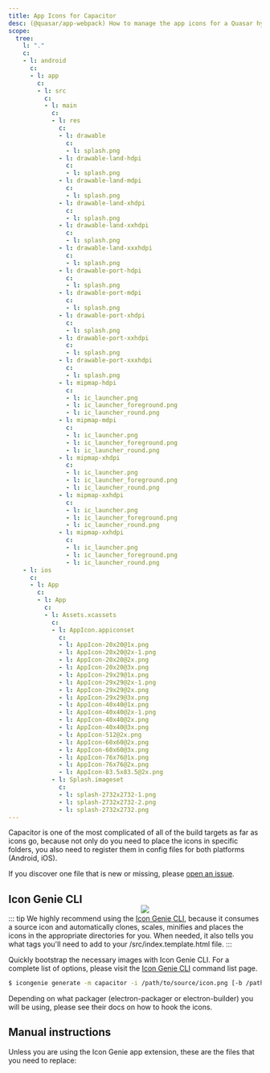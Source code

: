 ```yaml
---
title: App Icons for Capacitor
desc: (@quasar/app-webpack) How to manage the app icons for a Quasar hybrid mobile app with Capacitor.
scope:
  tree:
    l: "."
    c:
    - l: android
      c:
      - l: app
        c:
        - l: src
          c:
          - l: main
            c:
            - l: res
              c:
              - l: drawable
                c:
                - l: splash.png
              - l: drawable-land-hdpi
                c:
                - l: splash.png
              - l: drawable-land-mdpi
                c:
                - l: splash.png
              - l: drawable-land-xhdpi
                c:
                - l: splash.png
              - l: drawable-land-xxhdpi
                c:
                - l: splash.png
              - l: drawable-land-xxxhdpi
                c:
                - l: splash.png
              - l: drawable-port-hdpi
                c:
                - l: splash.png
              - l: drawable-port-mdpi
                c:
                - l: splash.png
              - l: drawable-port-xhdpi
                c:
                - l: splash.png
              - l: drawable-port-xxhdpi
                c:
                - l: splash.png
              - l: drawable-port-xxxhdpi
                c:
                - l: splash.png
              - l: mipmap-hdpi
                c:
                - l: ic_launcher.png
                - l: ic_launcher_foreground.png
                - l: ic_launcher_round.png
              - l: mipmap-mdpi
                c:
                - l: ic_launcher.png
                - l: ic_launcher_foreground.png
                - l: ic_launcher_round.png
              - l: mipmap-xhdpi
                c:
                - l: ic_launcher.png
                - l: ic_launcher_foreground.png
                - l: ic_launcher_round.png
              - l: mipmap-xxhdpi
                c:
                - l: ic_launcher.png
                - l: ic_launcher_foreground.png
                - l: ic_launcher_round.png
              - l: mipmap-xxhdpi
                c:
                - l: ic_launcher.png
                - l: ic_launcher_foreground.png
                - l: ic_launcher_round.png
    - l: ios
      c:
      - l: App
        c:
        - l: App
          c:
          - l: Assets.xcassets
            c:
            - l: AppIcon.appiconset
              c:
              - l: AppIcon-20x20@1x.png
              - l: AppIcon-20x20@2x-1.png
              - l: AppIcon-20x20@2x.png
              - l: AppIcon-20x20@3x.png
              - l: AppIcon-29x29@1x.png
              - l: AppIcon-29x29@2x-1.png
              - l: AppIcon-29x29@2x.png
              - l: AppIcon-29x29@3x.png
              - l: AppIcon-40x40@1x.png
              - l: AppIcon-40x40@2x-1.png
              - l: AppIcon-40x40@2x.png
              - l: AppIcon-40x40@3x.png
              - l: AppIcon-512@2x.png
              - l: AppIcon-60x60@2x.png
              - l: AppIcon-60x60@3x.png
              - l: AppIcon-76x76@1x.png
              - l: AppIcon-76x76@2x.png
              - l: AppIcon-83.5x83.5@2x.png
            - l: Splash.imageset
              c:
              - l: splash-2732x2732-1.png
              - l: splash-2732x2732-2.png
              - l: splash-2732x2732.png
---
```



Capacitor is one of the most complicated of all of the build targets as far as icons go, because not only do you need to place the icons in specific folders, you also need to register them in config files for both platforms (Android, iOS).

If you discover one file that is new or missing, please [open an issue](https://github.com/quasarframework/quasar/issues).

<img src="https://cdn.quasar.dev/img/iconfactory.png" style="float:right;max-width:15%;min-width:240px;padding-top:40px" />

## Icon Genie CLI

::: tip
We highly recommend using the [Icon Genie CLI](/icongenie/introduction), because it consumes a source icon and automatically clones, scales, minifies and places the icons in the appropriate directories for you. When needed, it also tells you what tags you'll need to add to your /src/index.template.html file.
:::

Quickly bootstrap the necessary images with Icon Genie CLI. For a complete list of options, please visit the [Icon Genie CLI](/icongenie/command-list) command list page.

```bash
$ icongenie generate -m capacitor -i /path/to/source/icon.png [-b /path/to/background.png]
```

Depending on what packager (electron-packager or electron-builder) you will be using, please see their docs on how to hook the icons.

## Manual instructions

Unless you are using the Icon Genie app extension, these are the files that you need to replace:

<DocTree :def="scope.tree" />
